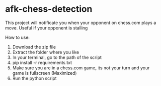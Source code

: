 # afk-chess-detection
This project will notificate you when your opponent on chess.com plays a move. Useful if your opponent is stalling

How to use:

1. Download the zip file
2. Extract the folder where you like
3. In your terminal, go to the path of the script
4. pip install -r requirements.txt
5. Make sure you are in a chess.com game, its not your turn and your game is fullscreen (Maximized)
6. Run the python script

